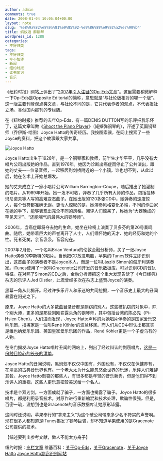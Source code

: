 ```yaml
---
author: admin
comments: true
date: 2008-01-04 10:06:04+00:00
layout: note
slug: '%e8%9a%82%e8%9a%81%e9%85%92-%e9%86%89%e9%92%a2%e7%90%b4'
title: 蚂蚁酒 醉钢琴
wordpress_id: 1288
categories:
- 不好归类
tags:
- 不好归类
- 写不如转
- 新闻
- 纽约时报
- 读书笔记
- 音乐
---
```


《纽约时报》网站上评出了“[2007年引人注目的Op-Eds文章](http://www.nytimes.com/indexes/2007/12/26/opinion/opinionspecial/index.html)”。这里需要稍微解释一下Op-Eds是Opposite Editorial的简称，意思就是“与社论版相对的哪一个版”。这一版主要刊登观点类文章，与社论不同的是，它只代表作者的观点，不代表报社立场。类似国内报刊的专栏版。

在《纽约时报》推荐的去年Op-Eds，有一篇DENIS DUTTON写的乐评把我乐坏了，这篇文章叫做《[Shoot the Piano Player](http://www.nytimes.com/2007/02/26/opinion/26dutton.html?pagewanted=1)》（毙掉弹钢琴的），评述了英国钢琴师（乔伊斯-哈图）Joyce Hatto的传奇经历。我按图索骥，在网上搜索了一些Joyce的资料，把这个故事跟大家共享。

![Joyce Hatto](http://photo14.yupoo.com/20080104/175606_996095614_m.jpg)

Joyce Hatto出生于1928年，是一个钢琴家和教师，前半生才华平平，几乎没有大唱片公司出版她的作品。直到1976年，她因为诊断出癌症而停止了公共演出，跟她的丈夫--一位录音师，一起移居到剑桥附近的一个小镇。谁也想不到，从此以后，她在艺术上开始总爆发。

她的丈夫成立了一家小唱片公司William Barrington-Coupe，随后推出了她灌制的唱片。从1989年开始，她一发不可收，弹奏了几乎所有大师的作品，包括拉赫玛尼诺夫等人写的高难变态曲子。在她出版的120多张CD中，她弹奏的速度惊人，每个音符都准确无误。更令人惊叹的是，她演奏风格变化多端，不同的作曲家在她的手下，能够表现出完全不同的风格。阅评人们惊呆了，称她为“大器晚成的罕见天才”、“还能喘气的最伟大的钢琴师”。

2006年，当癌症即将夺去她的生命，她坐在轮椅上演奏了贝多芬的第26号奏鸣曲。随后，她带着巨大的声誉离开了人士，人们缅怀她的天才、她的经历和她的个性。死者死矣，余音袅袅，音容宛在。

2007年2月份，一个名叫Brian Ventura的伦敦金融分析师，买了一张Joyce Hatto演奏的李斯特的唱片。当他把CD放进电脑，苹果的iTunes软件立即识别出，这首曲子的演奏者不是Joyce本人，而是一位叫László Simon的匈牙利演奏家。iTunes使用了一家叫Gracenote公司开发的音乐数据库，可以识别CD的音轨特征。在对照了Simon的CD之后，金融分析师把这个重大发现告诉了《今日经典》杂志的乐评人Jed Distler，此君曾经多次在杂志上盛赞Joyce的演奏。

黑幕一角从此揭开。经过许多乐评人和乐迷的共同挖掘，一个音乐史上最大的丑闻暴露在阳光之下。

原来，Joyce Hatto的大多数曲目录音都是剽窃的别人，这些被扒窃的对象中，除个别大师，更多的是那些刚刚崭露头角的钢琴师，其中包括台湾的陈必先（Pi-Hsien Chen）。人们进而发现，Joyce Hatto声称的为她唱片伴奏的是国家爱乐交响乐团，指挥家是一位叫René Köhler的波兰移民。而人们从CD中辩认出那其实是维也纳爱乐乐团、英国皇家爱乐乐团的作品，René Köhler更是一个子虚乌有的人物。

在专门揭发Joyce Hatto唱片丑闻的网站上，列出了经过辩认的剽窃唱片，[这是一份触目惊心的长长的清单](http://www.farhanmalik.com/hatto/cdlist.html)。

Joyce Hatto的丑闻说明，黑蚂蚁不仅仅中国有，外国也有，不仅仅在保健界有，在清高的古典音乐界也有。一个老太太为什么能忽悠全世界的乐迷，乐评人们难辞其咎。Joyce Hatto剽窃的那些人，有很多都是年轻的音乐新秀，但是他们得不到乐评人的重视，这些人更乐意把赞美送给一个名人。

技术是个双刃剑，一方面成就了骗子，一方面也揭露了骗子。Joyce Hatto的很多唱片，都是利用录音技术，对原作进行重新缩混和技术处理，欺骗性很强。但是，百密一疏，没想到也是Gracenote的音乐数据库让她原形毕露。

这同时还说明，苹果奉行的“拿来主义”为这个破公司带来多少名不符实的声誉啊。现在很多人都知道是iTunes揭发了钢琴巨骗，却不知道苹果使用的是Gracenote公司提供的技术。

【综述要列出参考文献，做人不能太方舟子】

纽约时报：[专栏文章](http://www.nytimes.com/2007/02/26/opinion/26dutton.html?pagewanted=1)
维基百科：[关于Op-Eds](http://en.wikipedia.org/wiki/Op-ed)，[关于Gracenote](http://en.wikipedia.org/wiki/Gracenote)，[关于Joyce Hatto](http://en.wikipedia.org/wiki/Joyce_Hatto)
[Joyce Hatto剽窃识别网站](http://www.farhanmalik.com/hatto/cdlist.html)

